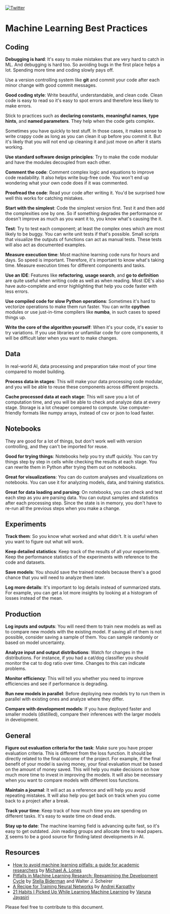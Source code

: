 [![Twitter](https://img.shields.io/twitter/follow/labmlai?style=social)](https://twitter.com/labmlai)

# Machine Learning Best Practices

## Coding

**Debugging is hard**: It's easy to make mistakes that are very hard to catch in ML.
And debugging is hard too.
So avoiding bugs in the first place helps a lot.
Spending more time and coding slowly pays off.

Use a version controlling system like **git** and commit your code after each minor change with good commit messages.

**Good coding style**:
Write beautiful, understandable, and clean code.
Clean code is easy to read so it's easy to spot errors and therefore less likely to make errors.

Stick to practices such as **declaring constants**, **meaningful names**, **type hints**, and **named parameters**.
They help when the code gets complex.

Sometimes you have quickly to test stuff.
In those cases, it makes sense to write crappy code as long as you can clean it up before you commit it.
But it's likely that you will not end up cleaning it and just move on after it starts working.

**Use standard software design principles**:
Try to make the code modular and have the modules decoupled from each other.

**Comment the code**:
Comment complex logic and equations to improve code readability.
It also helps write bug-free code.
You won't end up wondering what your own code does if it was commented.

**Proofread the code**:
Read your code after writing it.
You'd be surprised how well this works for catching mistakes.

**Start with the simplest**:
Code the simplest version first.
Test it and then add the complexities one by one.
So if something degrades the performance or doesn't improve as much as you want it to, 
you know what's causing the it.

**Test**:
Try to test each component; at least the complex ones which are most likely to be buggy.
You can write unit tests if that's possible.
Small scripts that visualize the outputs of functions can act as manual tests.
These tests will also act as documented examples.

**Measure execution time**:
Most machine learning code runs for hours and days.
So speed is important.
Therefore, it's important to know what's taking time.
Measure execution times for different components and tasks.

**Use an IDE**:
Features like **refactoring**, **usage search**, and **go to definition** are quite useful when writing code 
as well as when reading.
Most IDE's also have auto-complete and error highlighting that help you code faster with less errors.

**Use compiled code for slow Python operations**:
Sometimes it's hard to vectorize operations to make them run faster.
You can write **cpython** modules or use just-in-time compilers like **numba**,
in such cases to speed things up.

**Write the core of the algorithm yourself**:
When it's your code, it's easier to try variations.
If you use libraries or unfamiliar code for core components,
it will be difficult later when you want to make changes.

## Data

In real-world AI, data processing and preparation take most of your time compared to model building.

**Process data in stages**:
This will make your data processing code modular,
and you will be able to reuse these components across different projects.

**Cache processed data at each stage**:
This will save you a lot of computation time,
and you will be able to check and analyze data at every stage. 
Storage is a lot cheaper compared to compute.
Use computer-friendly formats like numpy arrays, instead of csv or json to load faster.

## Notebooks

They are good for a lot of things, but don't work well with version controlling,
and they can't be imported for reuse.

**Good for trying things**:
Notebooks help you try stuff quickly.
You can try things step by step in cells while checking the results at each stage.
You can rewrite them in Python after trying them out on notebooks.

**Great for visualizations**:
You can do custom analyses and visualizations on notebooks.
You can use it for analyzing models, data, and training statistics.

**Great for data loading and parsing**:
On notebooks, you can check and test each step as you are parsing data.
You can output samples and statistics after each processing step.
Since the state is in memory, you don't have to re-run all the previous steps when you make a change.

## Experiments

**Track them**:
So you know what worked and what didn't. It is useful when you want to figure out what will work.

**Keep detailed statistics**:
Keep track of the results of all your experiments. 
Keep the performance statistics of the experiments with reference to the code and datasets.

**Save models**:
You should save the trained models
because there's a good chance that you will need to analyze them later.

**Log more details**:
It's important to log details instead of summarized stats.
For example, you can get a lot more insights by looking at a histogram of losses instead of the mean.

## Production

**Log inputs and outputs**:
You will need them to train new models as well as to compare new models with the existing model.
If saving all of them is not possible, consider saving a sample of them.
You can sample randomly or based on model uncertainty.

**Analyze input and output distributions**:
Watch for changes in the distributions.
For instance, if you had a cat/dog classifier you should monitor the cat to dog ratio over time.
Changes to this can indicate problems.

**Monitor efficiency**:
This will tell you whether you need to improve efficiencies and see if performance is degrading.

**Run new models in parallel**:
Before deploying new models try to run them in parallel with existing ones
and analyze where they differ.

**Compare with development models**:
If you have deployed faster and smaller models (distilled),
compare their inferences with the larger models in development.

## General

**Figure out evaluation criteria for the task**:
Make sure you have proper evaluation criteria.
This is different from the loss function.
It should be directly related to the final outcome of the project. 
For example, if the final benefit of your model is saving money, 
your final evaluation must be based on the amount of money saved.
This will help you make decisions on how much more time to invest in improving the models.
It will also be necessary when you want to compare models with different loss functions.

**Maintain a journal**:
It will act as a reference and will help you avoid repeating mistakes.
It will also help you get back on track when you come back to a project after a break.

**Track your time**:
Keep track of how much time you are spending on different tasks. 
It's easy to waste time on dead ends.

**Stay up to date**:
The machine learning field is advancing quite fast, so it's easy to get outdated.
Join reading groups and allocate time to read papers.
[X](x.com) seems to be a good source for finding latest developments in AI.

## Resources

* [How to avoid machine learning pitfalls: a guide for academic researchers](https://papers.labml.ai/paper/2108.02497) by [Michael A. Lones](https://twitter.com/michael_lones)
* [Pitfalls in Machine Learning Research: Reexamining the Development Cycle](https://papers.labml.ai/paper/2011.02832) by [Stella Biderman](https://twitter.com/BlancheMinerva) and Walter J. Scheirer
* [A Recipe for Training Neural Networks](https://karpathy.github.io/2019/04/25/recipe/) by [Andrej Karpathy](https://twitter.com/karpathy)
* [21 Habits I Picked Up While Learning Machine Learning](https://blog.varunajayasiri.com/practices_learned_while_learning_machine_learning.html) by [Varuna Jayasiri](https://twitter.com/vpj)

Please feel free to contribute to this document.